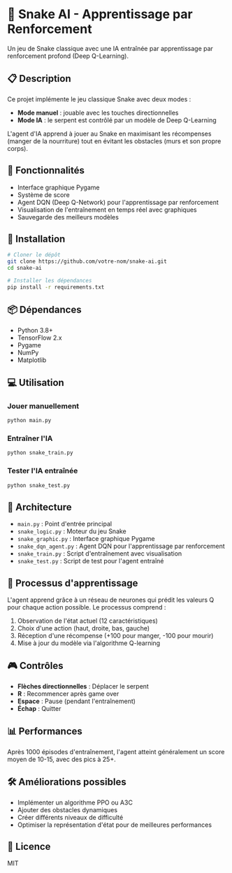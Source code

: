 # 🐍 Snake AI - Apprentissage par Renforcement

Un jeu de Snake classique avec une IA entraînée par apprentissage par renforcement profond (Deep Q-Learning).

## 📋 Description

Ce projet implémente le jeu classique Snake avec deux modes :
- **Mode manuel** : jouable avec les touches directionnelles
- **Mode IA** : le serpent est contrôlé par un modèle de Deep Q-Learning

L'agent d'IA apprend à jouer au Snake en maximisant les récompenses (manger de la nourriture) tout en évitant les obstacles (murs et son propre corps).

## 🚀 Fonctionnalités

- Interface graphique Pygame
- Système de score
- Agent DQN (Deep Q-Network) pour l'apprentissage par renforcement
- Visualisation de l'entraînement en temps réel avec graphiques
- Sauvegarde des meilleurs modèles

## 🔧 Installation

```bash
# Cloner le dépôt
git clone https://github.com/votre-nom/snake-ai.git
cd snake-ai

# Installer les dépendances
pip install -r requirements.txt
```

## 📦 Dépendances

- Python 3.8+
- TensorFlow 2.x
- Pygame
- NumPy
- Matplotlib

## 💻 Utilisation

### Jouer manuellement

```bash
python main.py
```

### Entraîner l'IA

```bash
python snake_train.py
```

### Tester l'IA entraînée

```bash
python snake_test.py
```

## 🧠 Architecture

- `main.py` : Point d'entrée principal
- `snake_logic.py` : Moteur du jeu Snake
- `snake_graphic.py` : Interface graphique Pygame
- `snake_dqn_agent.py` : Agent DQN pour l'apprentissage par renforcement
- `snake_train.py` : Script d'entraînement avec visualisation
- `snake_test.py` : Script de test pour l'agent entraîné

## 🔄 Processus d'apprentissage

L'agent apprend grâce à un réseau de neurones qui prédit les valeurs Q pour chaque action possible. Le processus comprend :

1. Observation de l'état actuel (12 caractéristiques)
2. Choix d'une action (haut, droite, bas, gauche)
3. Réception d'une récompense (+100 pour manger, -100 pour mourir)
4. Mise à jour du modèle via l'algorithme Q-learning

## 🎮 Contrôles

- **Flèches directionnelles** : Déplacer le serpent
- **R** : Recommencer après game over
- **Espace** : Pause (pendant l'entraînement)
- **Échap** : Quitter

## 📊 Performances

Après 1000 épisodes d'entraînement, l'agent atteint généralement un score moyen de 10-15, avec des pics à 25+.

## 🛠️ Améliorations possibles

- Implémenter un algorithme PPO ou A3C
- Ajouter des obstacles dynamiques
- Créer différents niveaux de difficulté
- Optimiser la représentation d'état pour de meilleures performances

## 📜 Licence

MIT